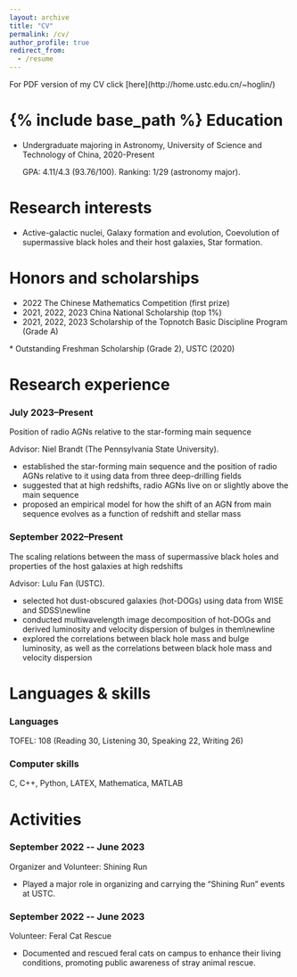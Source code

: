 ```yaml
---
layout: archive
title: "CV"
permalink: /cv/
author_profile: true
redirect_from:
  - /resume
---
```

<!-- --> For PDF version of my CV click [here](http://home.ustc.edu.cn/~hoglin/)


{% include base_path %}
Education
======
* Undergraduate majoring in Astronomy, University of Science and Technology of China, 2020-Present


  GPA: 4.11/4.3 (93.76/100). Ranking: 1/29 (astronomy major).


Research interests
======
* Active-galactic nuclei, Galaxy formation and evolution, Coevolution of supermassive black holes and their host galaxies, Star formation.


Honors and scholarships
======
* 2022    The Chinese Mathematics Competition (first prize)
* 2021, 2022, 2023    China National Scholarship (top 1%) 
* 2021, 2022, 2023    Scholarship of the Topnotch Basic Discipline Program (Grade A)
<!-- -->* Outstanding Freshman Scholarship (Grade 2), USTC (2020)

Research experience
======
### July 2023–Present
Position of radio AGNs relative to the star-forming main sequence


Advisor: Niel Brandt (The Pennsylvania State University).


- established the star-forming main sequence and the position of radio AGNs relative to it using data from three deep-drilling fields 
- suggested that at high redshifts, radio AGNs live on or slightly above the main sequence 
- proposed an empirical model for how the shift of an AGN from main sequence evolves as a function of redshift and stellar mass

### September 2022–Present
The scaling relations between the mass of supermassive black holes and properties of the host galaxies at high redshifts


Advisor: Lulu Fan (USTC).


- selected hot dust-obscured galaxies (hot-DOGs) using data from WISE and SDSS\newline
- conducted multiwavelength image decomposition of hot-DOGs and derived luminosity and velocity dispersion of bulges in them\newline
- explored the correlations between black hole mass and bulge luminosity, as well as the correlations between black hole mass and velocity dispersion
  
Languages & skills
======
### Languages
TOFEL: 108 (Reading 30, Listening 30, Speaking 22, Writing 26)


### Computer skills
C, C++, Python, LATEX, Mathematica, MATLAB

Activities
======
### September 2022 -- June 2023
Organizer and Volunteer: Shining Run
- Played a major role in organizing and carrying the “Shining Run” events at USTC.
### September 2022 -- June 2023 
Volunteer: Feral Cat Rescue
- Documented and rescued feral cats on campus to enhance their living conditions, promoting public awareness of stray animal rescue.

<!-- Other interests
======
I enjoy middle-distance race and often come in first or second place at school sports
meetings. I am also obsessed with literary works and often write about them.
